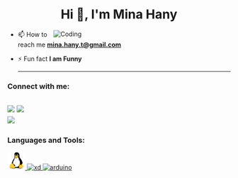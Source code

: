 <h1 align="center">Hi 👋, I'm Mina Hany</h1>
<img align="right" alt="Coding" width="400" src="https://cdn.dribbble.com/users/1162077/screenshots/3848914/programmer.gif">

- 📫 How to reach me **mina.hany.t@gmail.com**

- ⚡ Fun fact **I am Funny**

  ---
<h3 align="left">Connect with me:</h3>
<p align = "center">
  
[<img src="https://img.shields.io/badge/instagram-%2312100E.svg?&style=for-the-badge&logo=instagram&logoColor=white%22&color=black" />](https://www.instagram.com/mina.hany.t/)
[<img src="https://img.shields.io/badge/linkedin-%2312100E.svg?&style=for-the-badge&logo=linkedin&logoColor=white%22&color=black" />](https://www.linkedin.com/in/minahany/)  
[<img src ="https://img.shields.io/badge/Facebook-%2312100.svg?&style=for-the-badge&logo=Facebook&logoColor=white%22&color=black">](https://www.facebook.com/mina.hany.293)
---
<h3 align="left">Languages and Tools:</h3>
<a href="https://www.linux.org/" target="_blank" rel="noreferrer"> <img src="https://raw.githubusercontent.com/devicons/devicon/master/icons/linux/linux-original.svg" alt="linux" width="40" height="40"/> <a href="https://www.adobe.com/products/xd.html" target="_blank" rel="noreferrer"> <img src="https://cdn.worldvectorlogo.com/logos/adobe-xd.svg" alt="xd" width="40" height="40"/> </a> <a href="https://www.arduino.cc/" target="_blank" rel="noreferrer"> <img src="https://cdn.worldvectorlogo.com/logos/arduino-1.svg" alt="arduino" width="40" height="40"/> 

